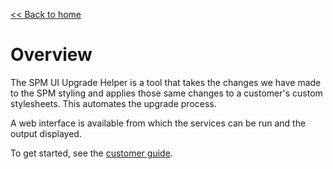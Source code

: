 [<< Back to home](index.md)

# Overview

The SPM UI Upgrade Helper is a tool that takes the changes we have made to the SPM styling and applies those same changes to a customer's custom stylesheets. This automates the upgrade process.

A web interface is available from which the services can be run and the output displayed.

To get started, see the [customer guide](customer_guide.md).
